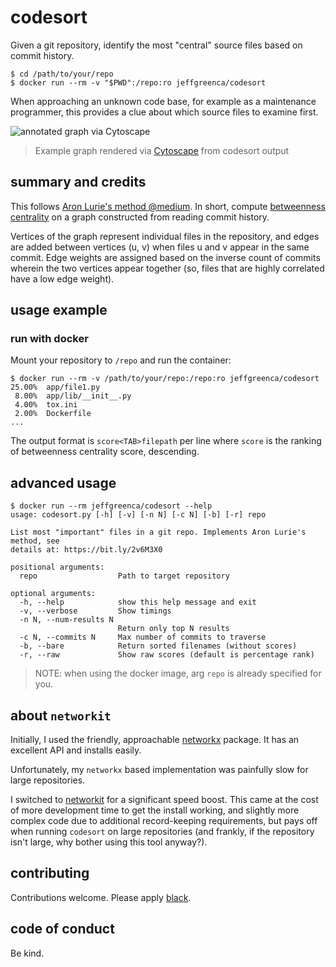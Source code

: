 # codesort

Given a git repository, identify the most "central" source files based on
commit history.

```
$ cd /path/to/your/repo
$ docker run --rm -v "$PWD":/repo:ro jeffgreenca/codesort
```

When approaching an unknown code base, for example as a maintenance programmer,
this provides a clue about which source files to examine first.

![annotated graph via Cytoscape](graph.png)
> Example graph rendered via [Cytoscape](https://cytoscape.org/) from codesort
> output

## summary and credits
This follows [Aron Lurie's method
@medium](https://medium.com/@a.lurie_78598/using-graph-theory-to-decide-where-to-start-reading-source-code-74a1e2ddf72).
In short, compute [betweenness
centrality](https://en.wikipedia.org/wiki/Betweenness_centrality) on a graph
constructed from reading commit history.

Vertices of the graph represent individual files in the repository, and edges
are added between vertices (u, v) when files u and v appear in the same commit.
Edge weights are assigned based on the inverse count of commits wherein the two
vertices appear together (so, files that are highly correlated have a low edge
weight).

## usage example

### run with docker
Mount your repository to `/repo` and run the container:
```
$ docker run --rm -v /path/to/your/repo:/repo:ro jeffgreenca/codesort
25.00%	app/file1.py
 8.00%	app/lib/__init__.py
 4.00%	tox.ini
 2.00%	Dockerfile
...
``` 

The output format is `score<TAB>filepath` per line where `score` is the ranking
of betweenness centrality score, descending.

## advanced usage

```
$ docker run --rm jeffgreenca/codesort --help
usage: codesort.py [-h] [-v] [-n N] [-c N] [-b] [-r] repo

List most "important" files in a git repo. Implements Aron Lurie's method, see
details at: https://bit.ly/2v6M3X0

positional arguments:
  repo                  Path to target repository

optional arguments:
  -h, --help            show this help message and exit
  -v, --verbose         Show timings
  -n N, --num-results N
                        Return only top N results
  -c N, --commits N     Max number of commits to traverse
  -b, --bare            Return sorted filenames (without scores)
  -r, --raw             Show raw scores (default is percentage rank)
```

> NOTE: when using the docker image, arg `repo` is already specified for you.

## about `networkit`

Initially, I used the friendly, approachable
[networkx](http://networkx.github.io/) package.  It has an excellent API and
installs easily.

Unfortunately, my `networkx` based implementation was painfully slow for large
repositories.

I switched to [networkit](https://networkit.github.io/) for a significant speed
boost.  This came at the cost of more development time to get the install
working, and slightly more complex code due to additional record-keeping
requirements, but pays off when running `codesort` on large repositories (and
frankly, if the repository isn't large, why bother using this tool anyway?).

## contributing

Contributions welcome.  Please apply [black](https://github.com/python/black).

## code of conduct

Be kind.
